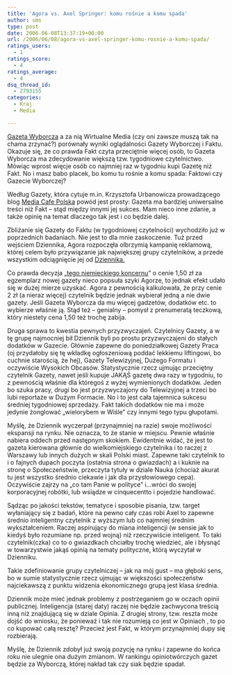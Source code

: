 ```yaml
---
title: 'Agora vs. Axel Springer: komu rośnie a komu spada'
author: sms
type: post
date: 2006-06-08T13:37:19+00:00
url: /2006/06/08/agora-vs-axel-springer-komu-rosnie-a-komu-spada/
ratings_users:
  - 1
ratings_score:
  - 4
ratings_average:
  - 4
dsq_thread_id:
  - 2793155
categories:
  - Kraj
  - Media

---
```

<a target="_blank" href="http://gospodarka.gazeta.pl/gospodarka/1,69806,3402314.html">Gazeta Wyborcza</a> a za nią Wirtualne Media (czy oni zawsze muszą tak na chama zrzynać?) porównały wyniki oglądalności Gazety Wyborczej i Faktu. Okazuje się, że co prawda Fakt czyta przeciętnie więcej osób, to Gazeta Wyborcza ma zdecydowanie większą tzw. tygodniowe czytelnictwo. Mówiąc wprost więcje osób co najmniej raz w tygodniu kupi Gazetę niż Fakt. No i masz babo placek, bo komu tu rośnie a komu spada: Faktowi czy Gazecie Wyborczej?<!--more-->

Według Gazety, która cytuje m.in. Krzysztofa Urbanowicza prowadzącego blog <a target="_blank" href="http://mediacafepl.blogspot.com/">Media Cafe Polska</a> powód jest prosty: Gazeta ma bardziej uniwersalne treści niż Fakt &#8211; stąd między innymi jej sukces. Mam nieco inne zdanie, a także opinię na temat dlaczego tak jest i co będzie dalej.

Zbliżanie się Gazety do Faktu (w tygodniowej czytelności) wychodziło już w poprzednich badaniach. Nie jest to dla mnie zaskoczenie. Tuż przed wejściem Dziennika, Agora rozpoczęła olbrzymią kampanię reklamową, której celem było przywiązanie jak największej grupy czytelników, a przede wszystkim odciągnięcie jej od <a target="_blank" href="http://www.dziennik.pl">Dziennika.</a>
  
Co prawda decyzja &#8222;<a target="_blank" href="http://www.dziennikarz.pl/sms/?p=70">tego niemieckiego koncernu</a>&#8221; o cenie 1,50 zł za egzemplarz nowej gazety nieco popsuła szyki Agorze, to jednak efekt udało się w dużej mierze uzyskać. Agora z pewnością kalkulowała, że przy cenie 2 zł (a nieraz więcej) czytelnik będzie jednak wybierał jedną a nie dwie gazety. Jeśli Gazeta Wyborcza da mu więcej gadzetów, dodatków etc. to wybierze właśnie ją. Stąd też &#8211; genialny &#8211; pomysł z prenumeratą teczkową, który niestety cena 1,50 też trochę zabija.

Druga sprawa to kwestia pewnych przyzwyczajeń. Czytelnicy Gazety, a w tę grupę najmocniej bił Dziennik byli po prostu przyzwyczajeni do stałych dodatków w Gazecie. Głównie zapewne do poniedziałkowej Gazety Praca (oj przydałoby się tę wkładkę ogłoszeniową poddać lekkiemu liftingowi, bo cuchnie starością, że hej), Gazety Telewizyjnej, Dużego Formatu i oczywiście Wysokich Obcasów. Statystycznie rzecz ujmując przeciętny czytelnik Gazety, nawet jeśli kupuje JAKĄŚ gazetę dwa razy w tygodniu, to z pewnością właśnie dla któregoś z wyżej wymienionych dodatków. Jeden bo szuka pracy, drugi bo jest przyzwyczajony do Telewizyjnej a trzeci bo lubi reportaże w Dużym Formacie. No i to jest cała tajemnica sukcesu średniej tygodniowej sprzedaży. Fakt takich dodatków nie ma i może jedynie żonglować &#8222;wielorybem w Wiśle&#8221; czy innymi tego typu głupotami.

Myślę, że Dziennik wyczerpał (przynajmniej na razie) swoje możliwości ekspansji na rynku. Nie oznacza, to że stanie w miejscu. Pewnie właśnie nabiera oddech przed następnym skokiem. Ewidentnie widać, że jest to gazeta kierowana głównie do wielkomiejskiego czytelnika i to raczej z Warszawy lub innych dużych w skali Polski miast. Zapewne taki czytelnik to i o fajnych dupach poczyta (ostatnia strona o gwiazdach) a i kuknie na stronę o Społeczeństwie, przeczyta tytuły w dziale Nauka (chociaż akurat tu jest wszystko średnio ciekawie i jak dla przysłowiowego cepa). Oczywiście zajrzy na &#8222;co tam Panie w polityce&#8221; i&#8230;wróci do swojej korporacyjnej robótki, lub wsiądze w cinquecentto i pojedzie handlować.
  
Sądząc po jakości tekstów, tematyce i sposobie pisania, tzw. target wyłaniający się z badań, które na pewno cały czas robi Axel to zapewne średnio inteligentny czytelnik z wyższym lub co najmniej średnim wykształceniem. Raczej aspirujący do miana inteligencji (w sensie jak to kiedyś było rozumiane np. przed wojną) niż rzeczywiście inteligent. To taki czytelnik(czka) co to o gwiazdkach chciałby trochę wiedzieć, ale i błysnąć w towarzystwie jakąś opinią na tematy polityczne, którą wyczytał w Dzienniku.

Takie zdefiniowanie grupy czytelniczej &#8211; jak na mój gust &#8211; ma głęboki sens, bo w sumie statystycznie rzecz ujmując w większości społeczeństw najciekawszą z punktu widzenia ekonomicznego grupą jest klasa średnia.
  
Dziennik może mieć jednak problemy z postrzeganiem go w oczach opinii publicznej. Inteligencja (starej daty) raczej nie będzie zachwycona treścią inną niż znajdującą się w dziale Opinia. Z drugiej strony, tzw. reszta może dojść do wniosku, że ponieważ i tak nie rozumieją co jest w Opiniach , to po co kupować całą resztę? Przecież jest Fakt, w którym przynajmniej dupy się rozbierają.

Myślę, że Dziennik zdobył już swoją pozycję na rynku i zapewne do końca roku nie ulegnie ona dużym zmianom. W rankingu opiniotwórczych gazet będzie za Wyborczą, której nakład tak czy siak będzie spadał.